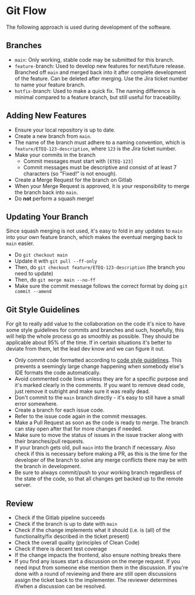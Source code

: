 # Git Flow

The following approach is used during development of the software.

## Branches

- `main`: Only working, stable code may be submitted for this branch.
- `feature-`branch: Used to develop new features for next/future release. Branched off `main` and merged back into it
  after complete development of the feature. Can be deleted after merging. Use the Jira ticket number to name your
  feature branch.
- `hotfix-`branch: Used to make a quick fix. The naming difference is minimal compared to a feature branch, but still
  useful for traceability.

## Adding New Features

- Ensure your local repository is up to date.
- Create a new branch from `main`.
- The name of the branch must adhere to a naming convention, which is `feature/ETEQ-123-description`, where `123`
  is the Jira ticket number.
- Make your commits in the branch
    - Commit messages must start with `[ETEQ-123]`
    - Commit messages must be descriptive and consist of at least 7 characters (so "Fixed!" is not enough).
- Create a Merge Request for the branch on Gitlab
- When your Merge Request is approved, it is *your* responsibility to merge the branch back into `main`.
- Do **not** perform a squash merge!

## Updating Your Branch

Since squash merging is not used, it's easy to fold in any updates to `main` into your own feature branch, which makes
the eventual merging back to `main` easier.

- Do `git checkout main`
- Update it with `git pull --ff-only`
- Then, do `git checkout feature/ETEQ-123-description` (the branch you need to update)
- Then, do `git merge main --no-ff`
- Make sure the commit message follows the correct format by doing `git commit --amend`

## Git Style Guidelines

For git to really add value to the collaboration on the code it's nice to have some style guidelines for commits and
branches and such, hopefully, this will help the whole process go as smoothly as possible. They should be applicable
about 95% of the time. If in certain situations it's better to deviate from them, let the lead dev know and we can
figure it out.

- Only commit code formatted according to [code style guidelines](/codingStandards). This prevents a
  seemingly large change happening when somebody else's IDE formats the code automatically.
- Avoid commented code lines unless they are for a specific purpose and it's marked clearly in the comments. If you want
  to remove dead code, just remove it outright and make sure it was really dead.
- Don't commit to the `main` branch directly - it's easy to still have a small error somewhere.
- Create a branch for each issue code.
- Refer to the issue code again in the commit messages.
- Make a Pull Request as soon as the code is ready to merge. The branch can stay open after that for more changes if
  needed.
- Make sure to move the status of issues in the issue tracker along with their branches/pull requests.
- If your branch gets old, pull `main` into the branch if necessary. Also check if this is necessary before making a PR,
  as this is the time for the developer of the branch to solve any merge conflicts there may be with the branch in development.
- Be sure to always commit/push to your working branch regardless of the state of the code, so that all changes get
  backed up to the remote server.

## Review

- Check if the Gitlab pipeline succeeds
- Check if the branch is up to date with `main`
- Check if the change implements what it should (i.e. is (all) of the functionality/fix described in the ticket present)
- Check the overall quality (principles of Clean Code)
- Check if there is decent test coverage
- If the change impacts the frontend, also ensure nothing breaks there
- If you find any issues start a discussion on the merge request. If you need input from someone else mention them in
  the discussion. If you're done with a round of reviewing and there are still open discussions assign the ticket back
  to the implementer. The reviewer determines if/when a discussion can be resolved.

